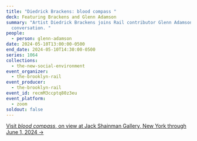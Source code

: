 ```yaml
---
title: "Diedrick Brackens: blood compass "
deck: Featuring Brackens and Glenn Adamson
summary: "Artist Diedrick Brackens joins Rail contributor Glenn Adamson for a
  conversation. "
people:
  - person: glenn-adamson
date: 2024-05-10T13:00:00-0500
end_date: 2024-05-10T14:30:00-0500
series: 1064
collections:
  - the-new-social-environment
event_organizer:
  - the-brooklyn-rail
event_producer:
  - the-brooklyn-rail
event_id: recmM3ccptq80z3eu
event_platform:
  - zoom
soldout: false
---
```

[V﻿isit *blood compass*, on view at Jack Shainman Gallery, New York through June 1, 2024 →](https://jackshainman.com/exhibitions/diedrick_brackens8)